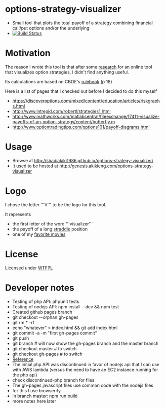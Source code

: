 # options-strategy-visualizer
* Small tool that plots the total payoff of a strategy combining financial call/put options and/or the underlying
* [![Build Status](https://secure.travis-ci.org/shadiakiki1986/options-strategy-visualizer.png)](http://travis-ci.org/shadiakiki1986/options-strategy-visualizer)

# Motivation
The reason I wrote this tool is that after some [research](http://lmgtfy.com/?q=options+strategy+visualize) for an online tool that visualizes option strategies, I didn't find anything useful.

Its calculations are based on CBOE's [rulebook](http://www.cboe.com/micro/margin/strategy.aspx) (p 18)

Here is a list of pages that I checked out before I decided to do this myself
* https://discoveroptions.com/mixed/content/education/articles/riskgraphs.html 
* http://www.intrepid.com/robertl/strategies1.html
* http://www.mathworks.com/matlabcentral/fileexchange/17411-visualize-payoffs-of-an-option-strategy/content/butterfly.m
* http://www.optiontradingtips.com/options101/payoff-diagrams.html

# Usage
* Browse at http://shadiakiki1986.github.io/options-strategy-visualizer/
 * It used to be hosted at http://genesis.akikieng.com/options-strategy-visualizer

# Logo
I chose the letter '''V''' to be the logo for this tool.

It represents 
* the first letter of the word '''visualizer''' 
* the payoff of a long [straddle](https://en.wikipedia.org/wiki/Straddle) position
* one of my [favorite movies](https://en.wikipedia.org/wiki/V_for_Vendetta)

# License
Licensed under [WTFPL](http://www.wtfpl.net/)

# Developer notes
* Testing of php API: phpunit tests
* Testing of nodejs API: npm install --dev && npm test
* Created github pages branch
 * git checkout --orphan gh-pages
 * git rm * -rf
 * echo "whatever" > index.html && git add index.html
 * git commit -a -m "first gh-pages commit"
 * git push
 * git branch # will now show the gh-pages branch and the master branch
 * git checkout master # to switch
 * git checkout gh-pages # to switch
 * [Reference](https://help.github.com/articles/creating-project-pages-manually/)
* The initial php API was discontinued in favor of nodejs api that I can use with AWS lambda (versus the need to have an EC2 instance running for the php api)
 * check discontinued-php branch for files
* The gh-pages javascript files use common code with the nodejs files
 * for this I use browserify
 * in branch master: npm run build
 * more notes here later
